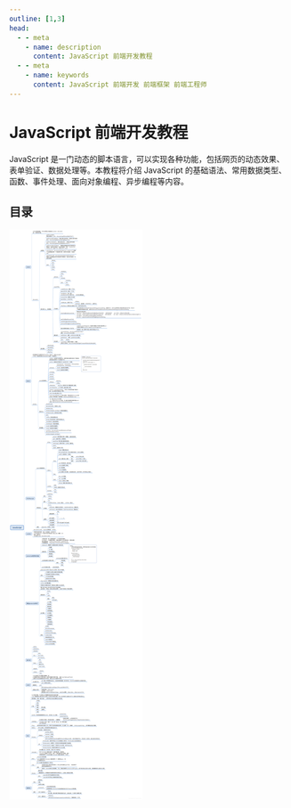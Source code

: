 ```yaml
---
outline: [1,3]
head:
  - - meta
    - name: description
      content: JavaScript 前端开发教程
  - - meta
    - name: keywords
      content: JavaScript 前端开发 前端框架 前端工程师
---
```


# JavaScript 前端开发教程

JavaScript 是一门动态的脚本语言，可以实现各种功能，包括网页的动态效果、表单验证、数据处理等。本教程将介绍 JavaScript 的基础语法、常用数据类型、函数、事件处理、面向对象编程、异步编程等内容。

## 目录

![js总览](./imgs/js.png)
